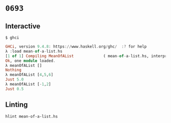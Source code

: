 # `0693`

## Interactive

```console
$ ghci
```
```haskell
GHCi, version 9.4.8: https://www.haskell.org/ghc/  :? for help
λ :load mean-of-a-list.hs
[1 of 1] Compiling MeanOfAList             ( mean-of-a-list.hs, interpreted )
Ok, one module loaded.
λ meanOfAList []
Nothing
λ meanOfAList [4,5,6]
Just 5.0
λ meanOfAList [-1,2]
Just 0.5
```

## Linting

```console
hlint mean-of-a-list.hs
```
